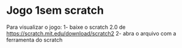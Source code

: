 # Jogo 1sem scratch

Para visualizar o jogo:
1- baixe o scratch 2.0 de https://scratch.mit.edu/download/scratch2
2- abra o arquivo com a ferramenta do scratch
